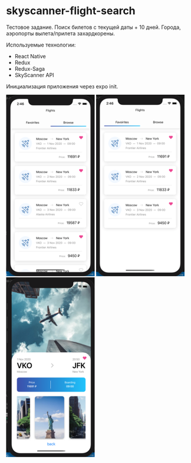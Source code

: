 # skyscanner-flight-search

Тестовое задание.
Поиск билетов с текущей даты + 10 дней.
Города, аэропорты вылета/прилета захардкорены.

Используемые технологии:
  - React Native
  - Redux
  - Redux-Saga
  - SkyScanner API

Инициализация приложения через expo init.
<div>
<span>
  <img src="./assets/sky1.png" width="240" alt="1 page">
</span>
<span>
  <img src="./assets/sky2.png" width="240" alt="2 page">  
</span>
<span>
  <img src="./assets/sky3.png" width="240" alt="3 page">
</span>
</div>

